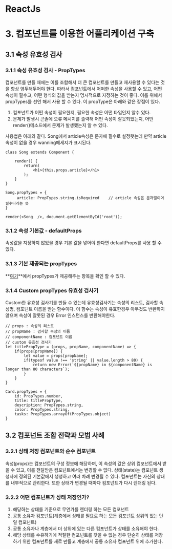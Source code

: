 ReactJs
================

# 3. 컴포넌트를 이용한 어플리케이션 구축
## 3.1 속성 유효성 검사
### 3.1.1 속성 유효성 검사 - PropTypes
컴포넌트를 만들 때에는 이를 조합해서 더 큰 컴포넌트를 만들고 재사용할 수 있다는 것을 항상 염두해두어야 한다. 따라서 컴포넌트에서 어떠한 속성을 사용할 수 있고, 어떤 속성이 필수고, 어떤 형식의 값을 받는지 명시적으로 지정하는 것이 좋다. 이를 위해서 propTypes를 선언 해서 사용 할 수 있다. 이 propType은 아래와 같은 장점이 있다.

1. 컴포넌트가 어떤 속성이 필요한지, 필요한 속성은 어떤 타입인지 알수 있다.
2. 문제가 발생시 콘솔에 오류 메시지를 출력해 어떤 속성이 잘못되었는지, 어떤 render()메소드에서 문제가 발생했는지 알 수 있다.

사용법은 아래와 같다. Song에서 article속성은 문자에 필수로 설정햇는데 만약 article속성이 없을 경우 wanning메세지가 표시된다.

    class Song extends Component {
   
        render() {
            return(
                <h1>{this.props.article}</h1>
            );
        }
    }

    Song.propTypes = {
         article: PropTypes.string.isRequired    // article 속성은 문자열이며 필수다라는 뜻
    }

    render(<Song  />, document.getElementById('root'));

### 3.1.2 속성 기본값 - defaultProps
속성값을 지정하지 않았을 경우 기본 값을 넣어야 한다면 defaultProps를 사용 할 수 있다.
### 3.1.3 기본 제공되는 propTypes
**[여기](https://facebook.github.io/react/docs/typechecking-with-proptypes.html)**에서 propTypes가 제공해주는 항목을 확인 할 수 있다.
### 3.1.4 Custom propTypes 유효성 검사기
Custom한 유효성 검사기를 만들 수 있는데 유효성검사기는 속성의 리스트, 검사할 속성명, 컴포넌트 이름을 받는 함수이다. 이 함수는 속성이 유효한경우 아무것도 반환하지 않으며 속성이 잘못된 경우 Error 인스턴스를 반환해야한다.

    // props : 속성의 리스트
    // propName : 검사할 속성의 이름
    // componentName : 컴포넌트 이름
    // custom 유효성 검사기
    let titlePropType = (props, propName, componentName) => {
        if(props[propName]) {
            let value = props[propName];
            if(typeof value !== 'string' || value.length > 80) {
                return new Error(`${propName} in ${componentName} is longer than 80 characters`);
            }
        }
    }

    Card.propTypes = {
        id: PropTypes.number,
        title: titlePropType,
        description: PropTypes.string,
        color: PropTypes.string,
        tasks: PropTypes.arrayOf(PropTypes.object)
    }

## 3.2 컴포넌트 조합 전략과 모범 사례
### 3.2.1 상태 저장 컴포넌트와 순수 컴포넌트
속성(props)는 컴포넌트의 구성 정보에 해당하며, 이 속성의 값은 상위 컴포넌트에서 받을 수 있고, 이를 전달받은 컴포넌트에서는 변경할 수 없다.
상태(state)는 컴포넌트 생성자에 정의된 기본값에서 생성하고 여러 차례 변경될 수 있다. 컴포넌트는 자신의 상태를 내부적으로 관리한다. 또한 상태가 변경될 때마다 컴포넌트가 다시 렌더링 된다.
### 3.2.2 어떤 컴포넌트가 상태 저장인가?

1. 해당하는 상태를 기준으로 무언가를 렌더링 하는 모든 컴포넌트
2. 공통 소유자 컴포넌트(계층에서 상태를 필요로 하는 모든 컴포넌트 상위의 있는 단일 컴포넌트)
3. 공통 소유자나 계층에서 더 상위에 있는 다른 컴포넌트가 상태를 소유해야 한다.
4. 해당 상태를 수유하기에 적절한 컴포넌트를 찾을 수 없는 경우 단순히 상태를 저장하기 위한 컴포넌트를 새로 만들고 계층에서 공통 소유자 컴포넌트 위에 추가한다.

